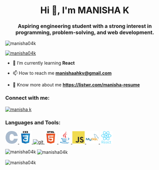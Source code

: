 <h1 align="center">Hi 👋, I'm MANISHA K</h1>
<h3 align="center">Aspiring engineering student with a strong interest in programming, problem-solving, and web development.</h3>

<p align="left"> <img src="https://komarev.com/ghpvc/?username=manisha04k&label=Profile%20views&color=0e75b6&style=flat" alt="manisha04k" /> </p>

<p align="left"> <a href="https://github.com/ryo-ma/github-profile-trophy"><img src="https://github-profile-trophy.vercel.app/?username=manisha04k" alt="manisha04k" /></a> </p>

- 🌱 I’m currently learning **React**

- 📫 How to reach me **manishaahkv@gmail.com**

- 📄 Know more about me  **https://listwr.com/manisha-resume**

<h3 align="left">Connect with me:</h3>
<p align="left">
<a href="https://www.linkedin.com/in/manishakv" target="blank"><img align="center" src="https://raw.githubusercontent.com/rahuldkjain/github-profile-readme-generator/master/src/images/icons/Social/linked-in-alt.svg" alt="manisha k" height="30" width="40" /></a>
</p>

<h3 align="left">Languages and Tools:</h3>
<p align="left"> <a href="https://www.cprogramming.com/" target="_blank" rel="noreferrer"> <img src="https://raw.githubusercontent.com/devicons/devicon/master/icons/c/c-original.svg" alt="c" width="40" height="40"/> </a> <a href="https://www.w3schools.com/css/" target="_blank" rel="noreferrer"> <img src="https://raw.githubusercontent.com/devicons/devicon/master/icons/css3/css3-original-wordmark.svg" alt="css3" width="40" height="40"/> </a> <a href="https://git-scm.com/" target="_blank" rel="noreferrer"> <img src="https://www.vectorlogo.zone/logos/git-scm/git-scm-icon.svg" alt="git" width="40" height="40"/> </a> <a href="https://www.w3.org/html/" target="_blank" rel="noreferrer"> <img src="https://raw.githubusercontent.com/devicons/devicon/master/icons/html5/html5-original-wordmark.svg" alt="html5" width="40" height="40"/> </a> <a href="https://www.java.com" target="_blank" rel="noreferrer"> <img src="https://raw.githubusercontent.com/devicons/devicon/master/icons/java/java-original.svg" alt="java" width="40" height="40"/> </a> <a href="https://developer.mozilla.org/en-US/docs/Web/JavaScript" target="_blank" rel="noreferrer"> <img src="https://raw.githubusercontent.com/devicons/devicon/master/icons/javascript/javascript-original.svg" alt="javascript" width="40" height="40"/> </a> <a href="https://www.mysql.com/" target="_blank" rel="noreferrer"> <img src="https://raw.githubusercontent.com/devicons/devicon/master/icons/mysql/mysql-original-wordmark.svg" alt="mysql" width="40" height="40"/> </a> <a href="https://reactjs.org/" target="_blank" rel="noreferrer"> <img src="https://raw.githubusercontent.com/devicons/devicon/master/icons/react/react-original-wordmark.svg" alt="react" width="40" height="40"/> </a> </p>

<p><img align="left" src="https://github-readme-stats.vercel.app/api/top-langs?username=manisha04k&show_icons=true&locale=en&layout=compact" alt="manisha04k" /></p>

<p>&nbsp;<img align="center" src="https://github-readme-stats.vercel.app/api?username=manisha04k&show_icons=true&locale=en" alt="manisha04k" /></p>

<p><img align="center" src="https://github-readme-streak-stats.herokuapp.com/?user=manisha04k&" alt="manisha04k" /></p>
